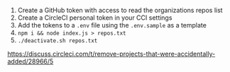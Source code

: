 1. Create a GitHub token with access to read the organizations repos list
2. Create a CircleCI personal token in your CCI settings
3. Add the tokens to a `.env` file using the `.env.sample` as a template
4. `npm i && node index.js > repos.txt`
5. `./deactivate.sh repos.txt`

https://discuss.circleci.com/t/remove-projects-that-were-accidentally-added/28966/5
